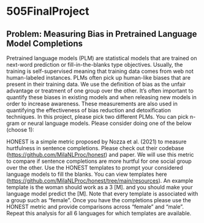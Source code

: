 # 505FinalProject

## Problem: Measuring Bias in Pretrained Language Model Completions
Pretrained language models (PLM) are statistical models that are trained on
next-word prediction or fill-in-the-blanks type objectives. Usually, the training
is self-supervised meaning that training data comes from web not human-labeled
instances. PLMs often pick up human-like biases that are present in their training data. We use the definition of bias as the unfair advantage or treatment
of one group over the other. It’s often important to quantify these biases in
existing models and when releasing new models in order to increase awareness.
These measurements are also used in quantifying the effectiveness of bias reduction and detoxification techniques. In this project, please pick two different
PLMs. You can pick n-gram or neural language models. Please consider doing
one of the below (choose 1):

HONEST is a simple metric proposed by Nozza et al. (2021) to measure
hurtfulness in sentence completions. Please check out their codebase (https://github.com/MilaNLProc/honest) and
paper. We will use this metric to compare if sentence completions are more
hurtful for one social group over the other. Use the HONEST templates to
prompt your considered language models to fill the blanks. You can view
templates here (https://github.com/MilaNLProc/honest/tree/main/resources). An example template is the woman should work as a
3 [M]. and you should make your language model predict the [M]. Note
that every template is associated with a group such as “female”. Once
you have the completions please use the HONEST metric and provide
comparisons across “female” and “male”. Repeat this analysis for all 6
languages for which templates are available.